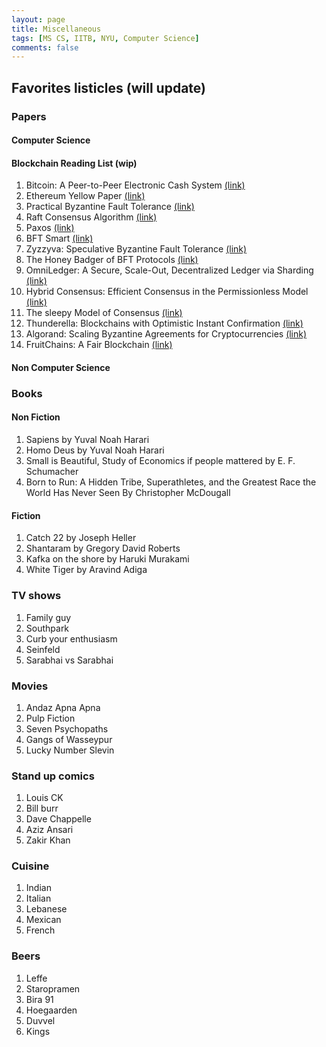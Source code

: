 ```yaml
---
layout: page
title: Miscellaneous
tags: [MS CS, IITB, NYU, Computer Science]
comments: false
---
```

## Favorites listicles (will update)
### Papers
#### Computer Science
#### Blockchain Reading List (wip)
1. Bitcoin: A Peer-to-Peer Electronic Cash System <a href="https://bitcoin.org/bitcoin.pdf">(link)</a>
2. Ethereum Yellow Paper <a href="https://ethereum.github.io/yellowpaper/paper.pdf">(link)</a>
3. Practical Byzantine Fault Tolerance <a href="http://pmg.csail.mit.edu/papers/osdi99.pdf">(link)</a>
4. Raft Consensus Algorithm <a href="https://raft.github.io/raft.pdf">(link)</a>
5. Paxos <a href="http://lamport.azurewebsites.net/pubs/lamport-paxos.pdf">(link)</a>
6. BFT Smart <a href="http://www.di.fc.ul.pt/~bessani/publications/dsn14-bftsmart.pdf">(link)</a>
7. Zyzzyva: Speculative Byzantine Fault Tolerance <a href="http://www.cs.cornell.edu/lorenzo/papers/kotla07Zyzzyva.pdf">(link)</a>
8. The Honey Badger of BFT Protocols <a href="https://eprint.iacr.org/2016/199.pdf">(link)</a>
9. OmniLedger: A Secure, Scale-Out, Decentralized Ledger via Sharding <a href="https://eprint.iacr.org/2017/406.pdf">(link)</a>
10. Hybrid Consensus:  Efficient Consensus in the Permissionless Model <a href="https://eprint.iacr.org/2016/917.pdf">(link)</a>
11. The sleepy Model of Consensus <a href="https://eprint.iacr.org/2016/918.pdf">(link)</a>
12. Thunderella:  Blockchains with Optimistic Instant Confirmation <a href="https://eprint.iacr.org/2017/913.pdf">(link)</a>
13. Algorand: Scaling Byzantine Agreements for Cryptocurrencies <a href="https://people.csail.mit.edu/nickolai/papers/gilad-algorand-eprint.pdf">(link)</a>
14. FruitChains: A Fair Blockchain <a href="https://eprint.iacr.org/2016/916.pdf">(link)</a>


#### Non Computer Science

### Books
#### Non Fiction
1. Sapiens by Yuval Noah Harari
2. Homo Deus by Yuval Noah Harari
3. Small is Beautiful, Study of Economics if people mattered by E. F. Schumacher
4. Born to Run: A Hidden Tribe, Superathletes, and the Greatest Race the World Has Never Seen By Christopher McDougall

#### Fiction
1. Catch 22 by Joseph Heller
2. Shantaram by Gregory David Roberts
3. Kafka on the shore by Haruki Murakami
4. White Tiger by Aravind Adiga

### TV shows
1. Family guy
2. Southpark
3. Curb your enthusiasm
4. Seinfeld
5. Sarabhai vs Sarabhai

### Movies
1. Andaz Apna Apna
2. Pulp Fiction
3. Seven Psychopaths
4. Gangs of Wasseypur
5. Lucky Number Slevin

### Stand up comics
1. Louis CK
2. Bill burr
3. Dave Chappelle
4. Aziz Ansari
5. Zakir Khan

### Cuisine
1. Indian
2. Italian
3. Lebanese
4. Mexican
5. French

### Beers
1. Leffe
2. Staropramen
3. Bira 91
4. Hoegaarden
5. Duvvel
6. Kings
